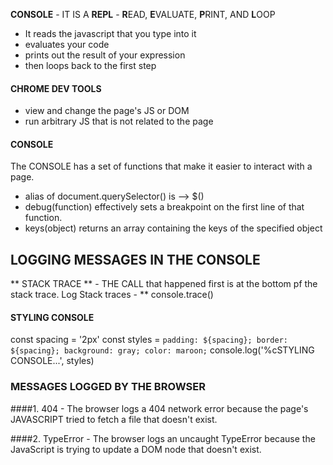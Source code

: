 **CONSOLE** - IT IS A **REPL** - 
**R**EAD, **E**VALUATE, **P**RINT, AND **L**OOP

- It reads the javascript that you type into it
- evaluates your code
- prints out the result of your expression
- then loops back to the first step


#### CHROME DEV TOOLS 

- view and change the page's JS or DOM
- run arbitrary JS that is not related  to the page


#### CONSOLE
The CONSOLE has a set of functions that make it easier to interact with a page.

- alias of document.querySelector() is --> $()
- debug(function) effectively sets a breakpoint on the first line of that function.
- keys(object) returns an array containing the keys of the specified object


## LOGGING MESSAGES IN THE CONSOLE

** STACK TRACE ** - THE CALL that happened first is at the bottom pf the stack trace.
Log Stack traces - ** console.trace()


#### STYLING CONSOLE
const spacing = '2px'
const styles = `padding: ${spacing}; border: ${spacing}; background: gray; color: maroon;`
console.log('%cSTYLING CONSOLE...', styles)


### MESSAGES LOGGED BY THE BROWSER
####1. 404 -
The browser logs a 404 network error because the page's JAVASCRIPT tried to fetch a file that doesn't exist.

####2. TypeError -
The browser logs an uncaught TypeError because the JavaScript is trying to update a DOM node that doesn't exist.
